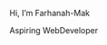  Hi, I’m Farhanah-Mak
 
 
 Aspiring WebDeveloper


<!---
Farhanah-Mak/Farhanah-Mak is a ✨ special ✨ repository because its `README.md` (this file) appears on your GitHub profile.
You can click the Preview link to take a look at your changes.
--->
